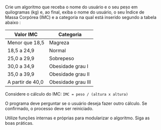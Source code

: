 Crie um algoritmo que receba o nome do usuário e o seu peso em quilogramas (kg) e, ao final, exiba o nome do usuário, o seu Índice de Massa Corpórea (IMC) e a categoria na qual está inserido segundo a tabela abaixo :

| Valor IMC | Categoria |
| --- | --- |
| Menor que 18,5 | Magreza |
| 18,5 a 24,9 | Normal |
| 25,0 a 29,9 | Sobrepeso |
| 30,0 a 34,9 | Obesidade grau I |
| 35,0 a 39,9 | Obesidade grau II |
| A partir de 40,0 | Obesidade grau III |

Considere o cálculo do IMC: `IMC = peso / (altura x altura)`

O programa deve perguntar se o usuário deseja fazer outro cálculo. Se confirmado, o processo deve ser reiniciado.

Utilize funções internas e próprias para modularizar o algoritmo. Siga as boas práticas.
